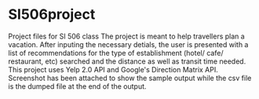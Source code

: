 # SI506project
Project files for SI 506 class
The project is meant to help travellers plan a vacation. After inputing the necessary detials, the user is presented with a list of recommendations for the type of establishment (hotel/ cafe/ restaurant, etc) searched and the distance as well as transit time needed. This project uses Yelp 2.0 API and Google's Direction Matrix API. Screenshot has been attached to show the sample output while the csv file is the dumped file at the end of the output.
